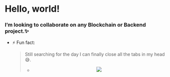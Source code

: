 # Hello, world! 
<!--[//]: # - 🔭 I’m currently working on ...-->

### I’m looking to collaborate on any Blockchain or Backend project.✨


- ⚡ Fun fact: <blockquote> Still searching for the day I can finally close all the tabs in my head 😅.

 
  - <p align="center" height="500%"> <img src=https://github.com/LikemDzokoto/LikemDzokoto/blob/main/source.gif /> </p>
